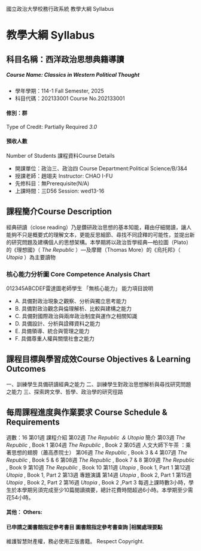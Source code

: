 國立政治大學校務行政系統 教學大綱 Syllabus
# 教學大綱 Syllabus
##  科目名稱：西洋政治思想典籍導讀
#####  Course Name: Classics in Western Political Thought
  * 學年學期：114-1 Fall Semester, 2025 
  * 科目代碼：202133001 Course No.202133001
#### 修別：群
Type of Credit: Partially Required 
_3.0_
#### 預收人數
Number of Students
課程資料Course Details
  * 開課單位：政治三、政治四 Course Department:Political Science/B/3&4 
  * 授課老師：趙翊夫 Instructor: CHAO I-FU 
  * 先修科目：無Prerequisite(N/A)
  * 上課時間：三D56 Session: wed13-16
##  課程簡介Course Description
經典研讀（close reading）乃是鑽研政治思想的基本知能，藉由仔細閱讀，讓人能夠不只是概要式的理解文本，更能反思細節、尋找不同詮釋的可能性，並提出新的研究問題及建構個人的思想架構。本學期將以政治哲學經典—柏拉圖（Plato）的《理想國》（ _The Republic_ ）—及摩爾（Thomas More）的《烏托邦》（ _Utopia_ ）為主要讀物
###  核心能力分析圖 Core Competence Analysis Chart
012345ABCDEF雷達圖老師學生
「無核心能力」 
能力項目說明
  * A. 具備對政治現象之觀察、分析與獨立思考能力
  * B. 具備對政治觀念與倫理解析、比較與建構之能力
  * C. 具備對國際政治與兩岸政治制度與運作之相關知識
  * D. 具備設計、分析與詮釋資料之能力
  * E. 具備領導、統合與管理之能力
  * F. 具備尊重人權與關懷社會之能力
##  課程目標與學習成效Course Objectives & Learning Outcomes 
一、訓練學生具備研讀經典之能力
二、訓練學生對政治思想解析與尋找研究問題之能力
三、探索跨文學、哲學、政治學的研究徑路
##  每周課程進度與作業要求 Course Schedule & Requirements
週數：16
第01週 課程介紹
第02週 _The Republic ＆ Utopia_ 簡介
第03週 _The Republic_ , Book 1
第04週 _The Republic_ , Book 2
第05週 人文大師下午茶 ：乘著思想的翅膀（蕭高彥院士）
第06週 _The Republic_ , Book 3 & 4 
第07週 _The Republic_ , Book 5 & 6 
第08週 _The Republic_ , Book 7 & 8
第09週 _The Republic_ , Book 9
第10週 _The Republic_ , Book 10
第11週  _Utopia_ , Book 1, Part 1 
第12週 _Utopia_ , Book 1, Part 2
第13週 專題演講
第14週 _Utopia_ , Book 2, Part 1
第15週 _Utopia_ , Book 2, Part 2
第16週 _Utopia_ , Book 2 ,Part 3
每週上課時數3小時，學生於本學期另須完成至少10篇閱讀摘要，總計花費時間超過6小時。本學期至少需花54小時。
####  其他： Others:
####  已申請之圖書館指定參考書目  圖書館指定參考書查詢 |相關處理要點
維護智慧財產權，務必使用正版書籍。 Respect Copyright.